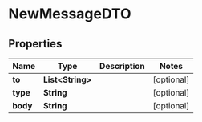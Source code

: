 

# NewMessageDTO


## Properties

| Name | Type | Description | Notes |
|------------ | ------------- | ------------- | -------------|
|**to** | **List&lt;String&gt;** |  |  [optional] |
|**type** | **String** |  |  [optional] |
|**body** | **String** |  |  [optional] |



